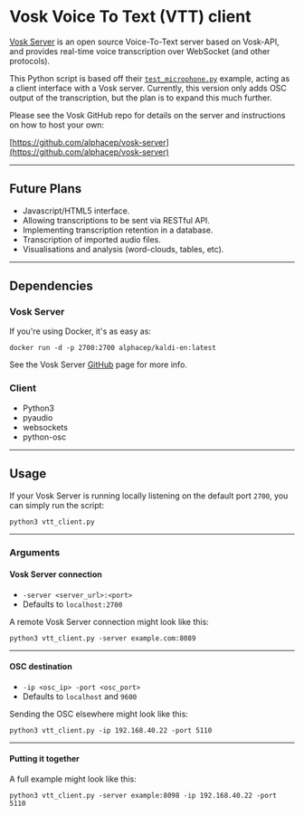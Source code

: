 # Vosk Voice To Text (VTT) client

[Vosk Server](https://alphacephei.com/vosk/server) is an open source Voice-To-Text server based on Vosk-API, and provides real-time voice transcription over WebSocket (and other protocols).

This Python script is based off their [`test_microphone.py`](https://github.com/alphacep/vosk-server/blob/master/websocket/test_microphone.py) example, acting as a client interface with a Vosk server. Currently, this version only adds OSC output of the transcription, but the plan is to expand this much further.

Please see the Vosk GitHub repo for details on the server and instructions on how to host your own:

[https://github.com/alphacep/vosk-server](https://github.com/alphacep/vosk-server)

---

## Future Plans
- Javascript/HTML5 interface.
- Allowing transcriptions to be sent via RESTful API.
- Implementing transcription retention in a database.
- Transcription of imported audio files.
- Visualisations and analysis (word-clouds, tables, etc).

---

## Dependencies

### Vosk Server

If you're using Docker, it's as easy as:
```
docker run -d -p 2700:2700 alphacep/kaldi-en:latest
```

See the Vosk Server [GitHub](https://alphacephei.com/vosk/server) page for more info.

### Client

- Python3
- pyaudio
- websockets
- python-osc

---

## Usage

If your Vosk Server is running locally listening on the default port `2700`, you can simply run the script:
```
python3 vtt_client.py
```

---

### Arguments

#### Vosk Server connection

- `-server <server_url>:<port>`
- Defaults to `localhost:2700`

A remote Vosk Server connection might look like this:
```
python3 vtt_client.py -server example.com:8089
```

---

#### OSC destination

- `-ip <osc_ip> -port <osc_port>`
- Defaults to `localhost` and `9600`

Sending the OSC elsewhere might look like this:
```
python3 vtt_client.py -ip 192.168.40.22 -port 5110
```

---

#### Putting it together

A full example might look like this:
```
python3 vtt_client.py -server example:8098 -ip 192.168.40.22 -port 5110
```
